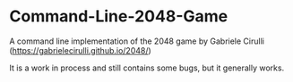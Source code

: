 # Command-Line-2048-Game
A command line implementation of the 2048 game by Gabriele Cirulli (https://gabrielecirulli.github.io/2048/)

It is a work in process and still contains some bugs, but it generally works.
